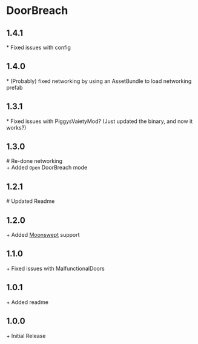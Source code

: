 # DoorBreach

## 1.4.1

\* Fixed issues with config<br>

## 1.4.0

\* (Probably) fixed networking by using an AssetBundle to load networking prefab

## 1.3.1

\* Fixed issues with PiggysVaietyMod? (Just updated the binary, and now it works?)

## 1.3.0

\# Re-done networking<br>
\+ Added `Open` DoorBreach mode<br>

## 1.2.1

\# Updated Readme<br>

## 1.2.0

\+ Added [Moonswept](https://thunderstore.io/c/lethal-company/p/MoonsweptTeam/Moonswept/) support<br>

## 1.1.0

\+ Fixed issues with MalfunctionalDoors<br>

## 1.0.1

\+ Added readme<br>

## 1.0.0

\+ Initial Release<br>
